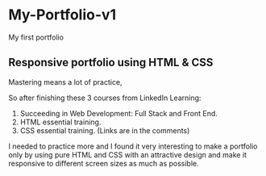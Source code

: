 # My-Portfolio-v1
My first portfolio

Responsive portfolio using HTML & CSS
-------------------------------------------
Mastering means a lot of practice,

So after finishing these 3 courses from LinkedIn Learning:
1. Succeeding in Web Development: Full Stack and Front End.
2. HTML essential training.
3. CSS essential training.
(Links are in the comments)

I needed to practice more and I found it very interesting to make a portfolio only by using pure HTML and CSS with an attractive design and make it responsive to different screen sizes as much as possible.
